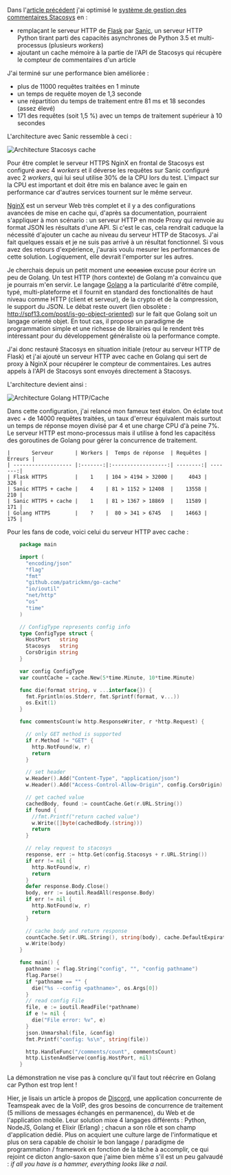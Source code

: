 <!-- title: Performances, Golang à la rescousse -->
<!-- category: Développement Blog -->
<!-- tag: planet -->

Dans l'[article précédent](/2017/performance-python-web) j'ai optimisé le
[système de gestion des commentaires
Stacosys](https://github.com/kianby/stacosys)<!-- more --> en :

- remplaçant le serveur HTTP de [Flask](http://flask.pocoo.org) par [Sanic](http://sanic.readthedocs.io), un serveur HTTP Python tirant parti des capacités asynchrones de Python 3.5 et multi-processus (plusieurs *workers*)
- ajoutant un cache mémoire à la partie de l'API de Stacosys qui récupère le compteur de commentaires d'un article

J'ai terminé sur une performance bien améliorée :

- plus de 11000 requêtes traitées en 1 minute
- un temps de requête moyen de 1,3 seconde
- une répartition du temps de traitement entre 81 ms et 18 secondes (assez élevé)
- 171 des requêtes (soit 1,5 %) avec un temps de traitement supérieur à 10 secondes

L'architecture avec Sanic ressemble à ceci :

![Architecture Stacosys cache](/images/2017/diag-sanic-cache.png)

Pour être complet le serveur HTTPS NginX en frontal de Stacosys est configuré
avec 4 *workers*  et il déverse les requêtes sur Sanic configuré avec 2
*workers*, qui lui seul utilise 30% de la CPU lors du test. L'impact sur la CPU
est important et doit être mis en balance avec le gain en performance car
d'autres services tournent sur le même serveur.

[NginX](https://fr.wikipedia.org/wiki/Nginx) est un serveur Web très complet et
il y a des configurations avancées de mise en cache qui, d'après sa
documentation, pourraient s'appliquer à mon scénario : un serveur HTTP en mode
Proxy qui renvoie au format JSON les résultats d'une API. Si c'est le cas, cela
rendrait caduque la nécessité d'ajouter un cache au niveau du serveur HTTP de
Stacosys. J'ai fait quelques essais et je ne suis pas  arrivé à un résultat
fonctionnel. Si vous avez des retours d'expérience, j'aurais voulu mesurer les
performances de cette solution. Logiquement, elle devrait l'emporter sur les
autres.

Je cherchais depuis un petit moment une ~~occasion~~ excuse pour écrire un peu
de Golang. Un test HTTP (hors contexte) de Golang m'a convaincu que je pourrais
m'en servir. Le langage [Golang](https://golang.org) a la particularité d'être
compilé, typé, multi-plateforme et il fournit  en standard des fonctionalités de
haut niveau comme HTTP (client et serveur), de la crypto et de la compression,
le support du JSON. Le débat reste
ouvert (lien obsolète : http://spf13.com/post/is-go-object-oriented) sur le fait que Golang soit
un langage orienté objet. En tout cas, il propose un paradigme de programmation
simple et une richesse de librairies qui le rendent très intéressant pour du
développement généraliste où la performance compte.

J'ai donc restauré Stacosys en situation initiale (retour au serveur HTTP de Flask)
et j'ai ajouté un serveur HTTP avec cache en Golang qui sert de proxy à NginX pour
récupérer le compteur de commentaires. Les autres appels à l'API de Stacosys sont 
envoyés directement à Stacosys.

L'architecture devient ainsi :

![Architecture Golang HTTP/Cache](/images/2017/diag-go-http.png)

Dans cette configuration, j'ai relancé mon fameux test étalon. On éclate tout
avec + de 14000 requêtes traitées, un taux d'erreur équivalent mais surtout un
temps de réponse moyen divisé par 4 et une charge CPU d'à peine 7%. Le serveur
HTTP est mono-processus mais il utilise à fond les capacitéss des goroutines de
Golang pour gérer la concurrence de traitement.  

    |       Serveur       | Workers |  Temps de réponse  | Requêtes | Erreurs |
    | ------------------- |:-------:|:------------------:| --------:| -------:|
    | Flask HTTPS         |    1    | 104 > 4194 > 32000 |     4043 |     326 |
    | Sanic HTTPS + cache |    4    | 81 > 1152 > 12408  |    13558 |     210 |
    | Sanic HTTPS + cache |    1    | 81 > 1367 > 18869  |    11589 |     171 |
    | Golang HTTPS        |    ?    |  80 > 341 > 6745   |    14663 |     175 |

Pour les fans de code, voici celui du serveur HTTP avec cache :

```go
    package main

    import (
      "encoding/json"
      "flag"
      "fmt"
      "github.com/patrickmn/go-cache"
      "io/ioutil"
      "net/http"
      "os"
      "time"
    )

    // ConfigType represents config info
    type ConfigType struct {
      HostPort   string
      Stacosys   string
      CorsOrigin string
    }

    var config ConfigType
    var countCache = cache.New(5*time.Minute, 10*time.Minute)

    func die(format string, v ...interface{}) {
      fmt.Fprintln(os.Stderr, fmt.Sprintf(format, v...))
      os.Exit(1)
    }

    func commentsCount(w http.ResponseWriter, r *http.Request) {

      // only GET method is supported
      if r.Method != "GET" {
        http.NotFound(w, r)
        return
      }

      // set header
      w.Header().Add("Content-Type", "application/json")
      w.Header().Add("Access-Control-Allow-Origin", config.CorsOrigin)

      // get cached value
      cachedBody, found := countCache.Get(r.URL.String())
      if found {
        //fmt.Printf("return cached value")
        w.Write([]byte(cachedBody.(string)))
        return
      }

      // relay request to stacosys
      response, err := http.Get(config.Stacosys + r.URL.String())
      if err != nil {
        http.NotFound(w, r)
        return
      }
      defer response.Body.Close()
      body, err := ioutil.ReadAll(response.Body)
      if err != nil {
        http.NotFound(w, r)
        return
      }

      // cache body and return response
      countCache.Set(r.URL.String(), string(body), cache.DefaultExpiration)
      w.Write(body)
    }

    func main() {
      pathname := flag.String("config", "", "config pathname")
      flag.Parse()
      if *pathname == "" {
        die("%s --config <pathname>", os.Args[0])
      }
      // read config File
      file, e := ioutil.ReadFile(*pathname)
      if e != nil {
        die("File error: %v", e)
      }
      json.Unmarshal(file, &config)
      fmt.Printf("config: %s\n", string(file))

      http.HandleFunc("/comments/count", commentsCount)
      http.ListenAndServe(config.HostPort, nil)
    }
```

La démonstration ne vise pas à conclure qu'il faut tout réécrire en Golang car
Python est trop lent !

Hier, je lisais un article à propos de [Discord](https://discordapp.com/), une
application concurrente de Teamspeak avec de la VoIP, des gros besoins de
concurrence de traitement (5 millions de messages échangés en permanence), du
Web et de l'application mobile. Leur solution mixe 4 langages différents :
Python, NodeJS, Golang et Elixir (Erlang) ; chacun a son rôle et son champ
d'application dédié. Plus on acquiert une culture large de l'informatique et
plus on sera capable de choisir le bon langage / paradigme de
programmation / framework en fonction de la tâche à accomplir, ce qui rejoint ce
dicton anglo-saxon que j'aime bien même s'il est un peu galvaudé : *if all
you have is a hammer, everything looks like a nail*.
